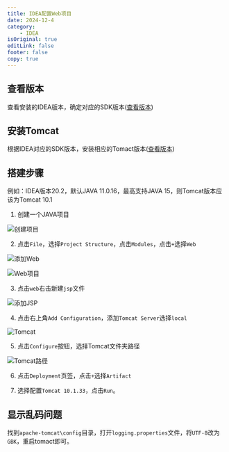```yaml
---
title: IDEA配置Web项目
date: 2024-12-4
category:
    - IDEA
isOriginal: true
editLink: false
footer: false
copy: true
---
```


## 查看版本

查看安装的IDEA版本，确定对应的SDK版本([查看版本](https://www.jetbrains.com/help/idea/supported-java-versions.html))

## 安装Tomcat

根据IDEA对应的SDK版本，安装相应的Tomact版本([查看版本](https://tomcat.apache.org/whichversion.html))

## 搭建步骤

例如：IDEA版本20.2，默认JAVA 11.0.16，最高支持JAVA 15，则Tomcat版本应该为Tomcat 10.1

1. 创建一个JAVA项目

![创建项目](https://nas.ilyl.life:8092/idea/web/project.png)

2. 点击`File`，选择`Project Structure`，点击`Modules`，点击`+`选择`Web`

![添加Web](https://nas.ilyl.life:8092/idea/web/add-web.jpg)

![Web项目](https://nas.ilyl.life:8092/idea/web/web-project.png)

3. 点击`web`右击新建`jsp`文件

![添加JSP](https://nas.ilyl.life:8092/idea/web/add-jsp.png)

4. 点击右上角`Add Configuration`，添加`Tomcat Server`选择`local`

![Tomcat](https://nas.ilyl.life:8092/idea/web/tomcat.jpg)

5. 点击`Configure`按钮，选择Tomcat文件夹路径

![Tomcat路径](https://nas.ilyl.life:8092/idea/web/tomcat-path.png)

6. 点击`Deployment`页签，点击`+`选择`Artifact`

7. 选择配置`Tomcat 10.1.33`，点击`Run`。

## 显示乱码问题

找到`apache-tomcat\config`目录，打开`logging.properties`文件，将`UTF-8`改为`GBK`，重启tomact即可。